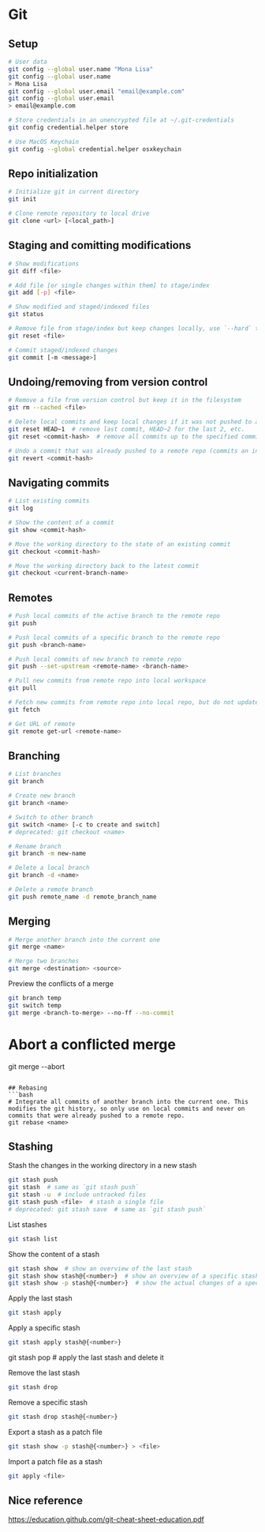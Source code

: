 # Git
## Setup
```bash
# User data
git config --global user.name "Mona Lisa"
git config --global user.name
> Mona Lisa
git config --global user.email "email@example.com"
git config --global user.email
> email@example.com

# Store credentials in an unencrypted file at ~/.git-credentials
git config credential.helper store

# Use MacOS Keychain
git config --global credential.helper osxkeychain
```

## Repo initialization
```bash
# Initialize git in current directory
git init

# Clone remote repository to local drive
git clone <url> [<local_path>]
```

## Staging and comitting modifications
```bash
# Show modifications
git diff <file>

# Add file [or single changes within them] to stage/index
git add [-p] <file>

# Show modified and staged/indexed files
git status

# Remove file from stage/index but keep changes locally, use `--hard` to remove changes from working directory as well
git reset <file>

# Commit staged/indexed changes
git commit [-m <message>]
```

## Undoing/removing from version control
```bash
# Remove a file from version control but keep it in the filesystem
git rm --cached <file>

# Delete local commits and keep local changes if it was not pushed to a remote repo ('--hard' to remove changes from working directory as well)
git reset HEAD~1  # remove last commit, HEAD~2 for the last 2, etc.
git reset <commit-hash>  # remove all commits up to the specified commit

# Undo a commit that was already pushed to a remote repo (commits an inverse commit)
git revert <commit-hash>
```

## Navigating commits
```bash
# List existing commits
git log

# Show the content of a commit
git show <commit-hash>

# Move the working directory to the state of an existing commit
git checkout <commit-hash>

# Move the working directory back to the latest commit
git checkout <current-branch-name>
```

## Remotes
```bash
# Push local commits of the active branch to the remote repo
git push

# Push local commits of a specific branch to the remote repo
git push <branch-name>

# Push local commits of new branch to remote repo
git push --set-upstream <remote-name> <branch-name>

# Pull new commits from remote repo into local workspace
git pull

# Fetch new commits from remote repo into local repo, but do not update local workspace
git fetch

# Get URL of remote
git remote get-url <remote-name>
```

## Branching
```bash
# List branches
git branch

# Create new branch
git branch <name>

# Switch to other branch
git switch <name> [-c to create and switch]
# deprecated: git checkout <name>

# Rename branch
git branch -m new-name

# Delete a local branch
git branch -d <name>

# Delete a remote branch
git push remote_name -d remote_branch_name
```

## Merging
```bash
# Merge another branch into the current one
git merge <name>

# Merge two branches
git merge <destination> <source>
```

Preview the conflicts of a merge
```bash
git branch temp
git switch temp
git merge <branch-to-merge> --no-ff --no-commit
```

# Abort a conflicted merge
git merge --abort
```

## Rebasing
```bash
# Integrate all commits of another branch into the current one. This modifies the git history, so only use on local commits and never on commits that were already pushed to a remote repo.
git rebase <name>
```

## Stashing
Stash the changes in the working directory in a new stash
```bash
git stash push
git stash  # same as `git stash push`
git stash -u  # include untracked files
git stash push <file>  # stash a single file
# deprecated: git stash save  # same as `git stash push`
```

List stashes
```bash
git stash list
```

Show the content of a stash
```bash
git stash show  # show an overview of the last stash
git stash show stash@{<number>}  # show an overview of a specific stash
git stash show -p stash@{<number>}  # show the actual changes of a specific stash
```

Apply the last stash
```bash
git stash apply
```

Apply a specific stash
```bash
git stash apply stash@{<number>}
```

git stash pop  # apply the last stash and delete it


Remove the last stash
```bash
git stash drop
```

Remove a specific stash
```bash
git stash drop stash@{<number>}
```

Export a stash as a patch file
```bash
git stash show -p stash@{<number>} > <file>
```

Import a patch file as a stash
```bash
git apply <file>
```

## Nice reference
https://education.github.com/git-cheat-sheet-education.pdf
